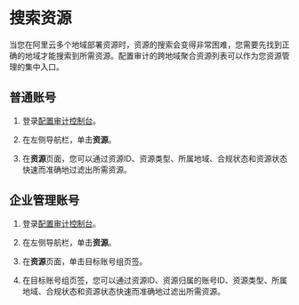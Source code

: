 # 搜索资源

当您在阿里云多个地域部署资源时，资源的搜索会变得非常困难，您需要先找到正确的地域才能搜索到所需资源。配置审计的跨地域聚合资源列表可以作为您资源管理的集中入口。

## 普通账号

1.  登录[配置审计控制台](https://config.console.aliyun.com)。

2.  在左侧导航栏，单击**资源**。

3.  在**资源**页面，您可以通过资源ID、资源类型、所属地域、合规状态和资源状态快速而准确地过滤出所需资源。


## 企业管理账号

1.  登录[配置审计控制台](https://config.console.aliyun.com)。

2.  在左侧导航栏，单击**资源**。

3.  在**资源**页面，单击目标账号组页签。

4.  在目标账号组页签，您可以通过资源ID、资源归属的账号ID、资源类型、所属地域、合规状态和资源状态快速而准确地过滤出所需资源。


